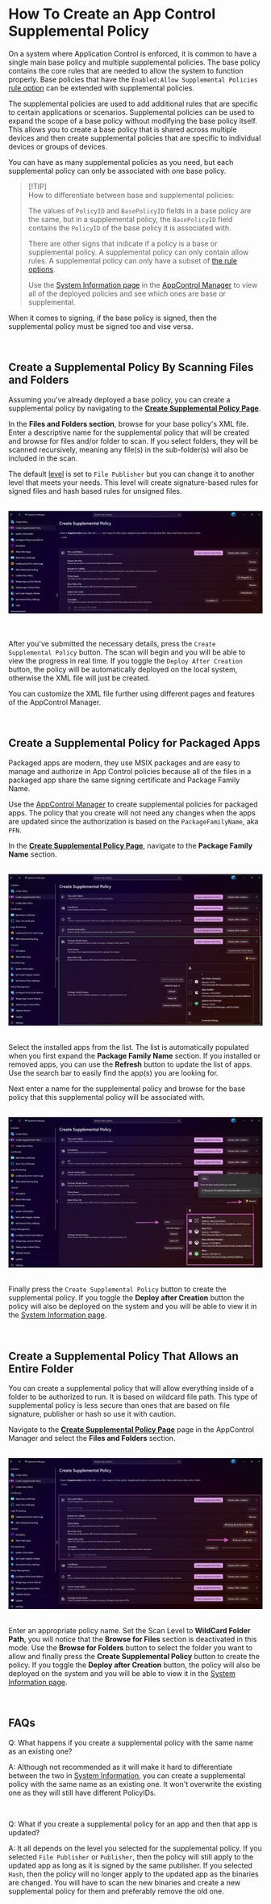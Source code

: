 # How To Create an App Control Supplemental Policy

On a system where Application Control is enforced, it is common to have a single main base policy and multiple supplemental policies. The base policy contains the core rules that are needed to allow the system to function properly. Base policies that have the `Enabled:Allow Supplemental Policies` [rule option](https://learn.microsoft.com/en-us/windows/security/application-security/application-control/app-control-for-business/design/select-types-of-rules-to-create#table-1-app-control-for-business-policy---policy-rule-options) can be extended with supplemental policies.

The supplemental policies are used to add additional rules that are specific to certain applications or scenarios. Supplemental policies can be used to expand the scope of a base policy without modifying the base policy itself. This allows you to create a base policy that is shared across multiple devices and then create supplemental policies that are specific to individual devices or groups of devices.

You can have as many supplemental policies as you need, but each supplemental policy can only be associated with one base policy.

> [!TIP]\
> How to differentiate between base and supplemental policies:
>
> The values of `PolicyID` and `BasePolicyID` fields in a base policy are the same, but in a supplemental policy, the `BasePolicyID` field contains the `PolicyID` of the base policy it is associated with.
>
> There are other signs that indicate if a policy is a base or supplemental policy. A supplemental policy can only contain allow rules. A supplemental policy can only have a subset of [the rule options](https://learn.microsoft.com/en-us/windows/security/application-security/application-control/app-control-for-business/design/select-types-of-rules-to-create#table-1-app-control-for-business-policy---policy-rule-options).
>
> Use the [System Information page](https://github.com/HotCakeX/Harden-Windows-Security/wiki/System-Information) in the [AppControl Manager](https://github.com/HotCakeX/Harden-Windows-Security/wiki/AppControl-Manager) to view all of the deployed policies and see which ones are base or supplemental.
>

When it comes to signing, if the base policy is signed, then the supplemental policy must be signed too and vise versa.

<br>

## Create a Supplemental Policy By Scanning Files and Folders

Assuming you've already deployed a base policy, you can create a supplemental policy by navigating to the [**Create Supplemental Policy Page**](https://github.com/HotCakeX/Harden-Windows-Security/wiki/Create-Supplemental-App-Control-Policy).

In the **Files and Folders section**, browse for your base policy's XML file. Enter a descriptive name for the supplemental policy that will be created and browse for files and/or folder to scan. If you select folders, they will be scanned recursively, meaning any file(s) in the sub-folder(s) will also be included in the scan.

The default [level](https://github.com/HotCakeX/Harden-Windows-Security/wiki/WDAC-Rule-Levels-Comparison-and-Guide) is set to `File Publisher` but you can change it to another level that meets your needs. This level will create signature-based rules for signed files and hash based rules for unsigned files.

<br>

<div align="center">

<img src="https://raw.githubusercontent.com/HotCakeX/.github/8efca7547427750d599edd6f429be326c7010292/Pictures/PNG%20and%20JPG/How%20To%20Create%20an%20App%20Control%20Supplemental%20Policy/Files%20and%20Folders%20supplemental%20policy%20creation.png" alt="Create a Supplemental Policy By Scanning Files and Folders">

</div>

<br>

<br>

After you've submitted the necessary details, press the `Create Supplemental Policy` button. The scan will begin and you will be able to view the progress in real time. If you toggle the `Deploy After Creation` button, the policy will be automatically deployed on the local system, otherwise the XML file will just be created.

You can customize the XML file further using different pages and features of the AppControl Manager.

<br>

## Create a Supplemental Policy for Packaged Apps

Packaged apps are modern, they use MSIX packages and are easy to manage and authorize in App Control policies because all of the files in a packaged app share the same signing certificate and Package Family Name.

Use the [AppControl Manager](https://github.com/HotCakeX/Harden-Windows-Security/wiki/AppControl-Manager) to create supplemental policies for packaged apps. The policy that you create will not need any changes when the apps are updated since the authorization is based on the `PackageFamilyName`, aka `PFN`.

In the [**Create Supplemental Policy Page**](https://github.com/HotCakeX/Harden-Windows-Security/wiki/Create-Supplemental-App-Control-Policy), navigate to the **Package Family Name** section.

<br>

<img src="https://raw.githubusercontent.com/HotCakeX/.github/fa77675ec8cea0f73303487b3875600393d2948e/Pictures/PNG%20and%20JPG/How%20To%20Create%20an%20App%20Control%20Supplemental%20Policy/PFN%20section.png" alt="Package Family Name section">

<br>

<br>

Select the installed apps from the list. The list is automatically populated when you first expand the **Package Family Name** section. If you installed or removed apps, you can use the **Refresh** button to update the list of apps. Use the search bar to easily find the app(s) you are looking for.

Next enter a name for the supplemental policy and browse for the base policy that this supplemental policy will be associated with.

<br>

<img src="https://raw.githubusercontent.com/HotCakeX/.github/refs/heads/main/Pictures/PNG%20and%20JPG/How%20To%20Create%20an%20App%20Control%20Supplemental%20Policy/PFN%20package%20selection%20and%20base%20policy%20button.png" alt="PFN select base policy and packaged apps from the list">

<br>

<br>

Finally press the `Create Supplemental Policy` button to create the supplemental policy. If you toggle the **Deploy after Creation** button the policy will also be deployed on the system and you will be able to view it in the [System Information page](https://github.com/HotCakeX/Harden-Windows-Security/wiki/System-Information).

<br>

## Create a Supplemental Policy That Allows an Entire Folder

You can create a supplemental policy that will allow everything inside of a folder to be authorized to run. It is based on wildcard file path. This type of supplemental policy is less secure than ones that are based on file signature, publisher or hash so use it with caution.

Navigate to the [**Create Supplemental Policy Page**](https://github.com/HotCakeX/Harden-Windows-Security/wiki/Create-Supplemental-App-Control-Policy) page in the AppControl Manager and select the **Files and Folders** section.

<br>

<img src="https://raw.githubusercontent.com/HotCakeX/.github/f391b22dfba59f8070a9d7191c743827dc89afb3/Pictures/PNG%20and%20JPG/How%20To%20Create%20an%20App%20Control%20Supplemental%20Policy/wildcard%20folder%20path.png" alt="Creating wildcard based folder path supplemental policy">

<br>

<br>

Enter an appropriate policy name. Set the Scan Level to **WildCard Folder Path**, you will notice that the **Browse for Files** section is deactivated in this mode. Use the **Browse for Folders** button to select the folder you want to allow and finally press the **Create Supplemental Policy** button to create the policy. If you toggle the **Deploy after Creation** button, the policy will also be deployed on the system and you will be able to view it in the [System Information page](https://github.com/HotCakeX/Harden-Windows-Security/wiki/System-Information).

<br>

## FAQs

Q: What happens if you create a supplemental policy with the same name as an existing one?

A: Although not recommended as it will make it hard to differentiate between the two in [System Information](https://github.com/HotCakeX/Harden-Windows-Security/wiki/System-Information), you can create a supplemental policy with the same name as an existing one. It won't overwrite the existing one as they will still have different PolicyIDs.

<br>

Q: What if you create a supplemental policy for an app and then that app is updated?

A: It all depends on the level you selected for the supplemental policy. If you selected `File Publisher` or `Publisher`, then the policy will still apply to the updated app as long as it is signed by the same publisher. If you selected `Hash`, then the policy will no longer apply to the updated app as the binaries are changed. You will have to scan the new binaries and create a new supplemental policy for them and preferably remove the old one.

<br>
